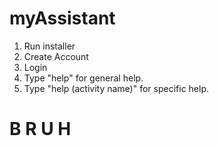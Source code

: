 # myAssistant

1. Run installer
2. Create Account
3. Login
4. Type "help" for general help.
5. Type "help (activity name)" for specific help.

# B R U H

